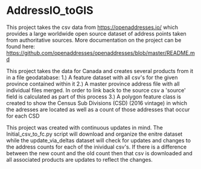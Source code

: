 # AddressIO_toGIS

This project takes the csv data from https://openaddresses.io/ which provides a large worldwide open source dataset of address points taken from authoritative sources. More documentation on the project can be found here: https://github.com/openaddresses/openaddresses/blob/master/README.md 

This project takes the data for Canada and creates several products from it in a file geodatabase:
    1.) A feature dataset with all csv's for the given province contained within it
    2.) A master province address file with all individual files merged. In order to link back to the source csv a 'source' field is calculated as part of this process
    3.) A polygon feature class is created to show the Census Sub Divisions (CSD) (2016 vintage) in which the adresses are located as well as a count of those addresses that occur for each CSD

This project was created with continuous updates in mind. The Initial_csv_to_fc.py script will download and organize the enitre dataset while the update_via_deltas dataset will check for updates and changes to the address counts for each of the inividual csv's. If there is a difference between the new count and the old count then that csv is downloaded and all associated products are updates to reflect the changes.
